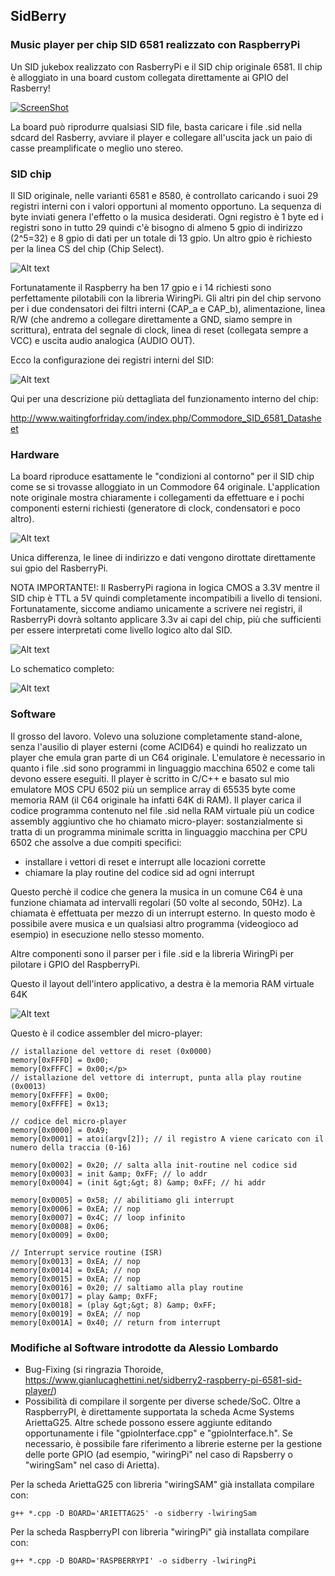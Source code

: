 ## SidBerry ##
### Music player per chip SID 6581 realizzato con RaspberryPi ###

Un SID jukebox realizzato con RasberryPi e il SID chip originale 6581. Il chip è alloggiato in una board custom collegata direttamente ai GPIO del Rasberry!

[![ScreenShot](http://img.youtube.com/vi/i_vNFhmKoK4/0.jpg)](http://youtu.be/i_vNFhmKoK4)

La board può riprodurre qualsiasi SID file, basta caricare i file .sid nella sdcard del Rasberry, avviare il player e collegare all'uscita jack un paio di casse preamplificate o meglio uno stereo.

### SID chip ###

Il SID originale, nelle varianti 6581 e 8580, è controllato caricando i suoi 29 registri interni con i valori opportuni al momento opportuno. La sequenza di byte inviati genera l'effetto o la musica desiderati. Ogni registro è 1 byte ed i registri sono in tutto 29 quindi c'è bisogno di almeno 5 gpio di indirizzo (2^5=32) e 8 gpio di dati per un totale di 13 gpio. Un altro gpio è richiesto per la linea CS del chip (Chip Select).

![Alt text](/img/sid.png?raw=true "SID chip")

Fortunatamente il Raspberry ha ben 17 gpio e i 14 richiesti sono perfettamente pilotabili con la libreria WiringPi. Gli altri pin del chip servono per i due condensatori dei filtri interni (CAP_a e CAP_b), alimentazione, linea R/W (che andremo a collegare direttamente a GND, siamo sempre in scrittura), entrata del segnale di clock, linea di reset (collegata sempre a VCC) e uscita audio analogica (AUDIO OUT).

Ecco la configurazione dei registri interni del SID:

![Alt text](/img/registers.png?raw=true "registers")

Qui per una descrizione più dettagliata del funzionamento interno del chip:

http://www.waitingforfriday.com/index.php/Commodore_SID_6581_Datasheet

### Hardware ###

La board riproduce esattamente le "condizioni al contorno" per il SID chip come se si trovasse alloggiato in un Commodore 64 originale. L'application note originale mostra chiaramente i collegamenti da effettuare e i pochi componenti esterni richiesti (generatore di clock, condensatori e poco altro).

![Alt text](/img/orig.png?raw=true "orig")

Unica differenza, le linee di indirizzo e dati vengono dirottate direttamente sui gpio del RasberryPi.

NOTA IMPORTANTE!: Il RasberryPi ragiona in logica CMOS a 3.3V mentre il SID chip è TTL a 5V quindi completamente incompatibili a livello di tensioni. Fortunatamente, siccome andiamo unicamente a scrivere nei registri, il RasberryPi dovrà soltanto applicare 3.3v ai capi del chip, più che sufficienti per essere interpretati come livello logico alto dal SID.

![Alt text](/img/board.jpg?raw=true "board")

Lo schematico completo:

![Alt text](/img/sch.png?raw=true "SID chip")

### Software ###

Il grosso del lavoro. Volevo una soluzione completamente stand-alone, senza l'ausilio di player esterni (come ACID64) e quindi ho realizzato un player che emula gran parte di un C64 originale. L'emulatore è necessario in quanto i file .sid sono programmi in linguaggio macchina 6502 e come tali devono essere eseguiti. Il player è scritto in C/C++ e basato sul mio emulatore MOS CPU 6502   più un semplice array di 65535 byte come memoria RAM (il C64 originale ha infatti 64K di RAM). Il player carica il codice programma contenuto nel file .sid nella RAM virtuale più un codice assembly aggiuntivo che ho chiamato micro-player: sostanzialmente si tratta di un programma minimale scritta in linguaggio macchina per CPU 6502 che assolve a due compiti specifici:

 * installare i vettori di reset e interrupt alle locazioni corrette
 * chiamare la play routine del codice sid ad ogni interrupt

Questo perchè il codice che genera la musica in un comune C64 è una funzione chiamata ad intervalli regolari (50 volte al secondo, 50Hz). La chiamata è effettuata per mezzo di un interrupt esterno. In questo modo è possibile avere musica e un qualsiasi altro programma (videogioco ad esempio) in esecuzione nello stesso momento.

Altre componenti sono il parser per i file .sid e la libreria WiringPi per pilotare i GPIO del RaspberryPi.

Questo il layout dell'intero applicativo, a destra è la memoria RAM virtuale 64K

![Alt text](/img/diagram.png?raw=true "layout")

Questo è il codice assembler del micro-player:

```
// istallazione del vettore di reset (0x0000)
memory[0xFFFD] = 0x00;
memory[0xFFFC] = 0x00;</p>
// istallazione del vettore di interrupt, punta alla play routine (0x0013)
memory[0xFFFF] = 0x00;
memory[0xFFFE] = 0x13;

// codice del micro-player
memory[0x0000] = 0xA9;
memory[0x0001] = atoi(argv[2]); // il registro A viene caricato con il numero della traccia (0-16)

memory[0x0002] = 0x20; // salta alla init-routine nel codice sid
memory[0x0003] = init &amp; 0xFF; // lo addr
memory[0x0004] = (init &gt;&gt; 8) &amp; 0xFF; // hi addr

memory[0x0005] = 0x58; // abilitiamo gli interrupt
memory[0x0006] = 0xEA; // nop
memory[0x0007] = 0x4C; // loop infinito
memory[0x0008] = 0x06;
memory[0x0009] = 0x00;

// Interrupt service routine (ISR)
memory[0x0013] = 0xEA; // nop
memory[0x0014] = 0xEA; // nop
memory[0x0015] = 0xEA; // nop
memory[0x0016] = 0x20; // saltiamo alla play routine
memory[0x0017] = play &amp; 0xFF;
memory[0x0018] = (play &gt;&gt; 8) &amp; 0xFF;
memory[0x0019] = 0xEA; // nop
memory[0x001A] = 0x40; // return from interrupt
```
### Modifiche al Software introdotte da Alessio Lombardo ###
- Bug-Fixing (si ringrazia Thoroide, https://www.gianlucaghettini.net/sidberry2-raspberry-pi-6581-sid-player/)
- Possibilità di compilare il sorgente per diverse schede/SoC. Oltre a RaspberryPI, è direttamente supportata la scheda Acme Systems AriettaG25. Altre schede possono essere aggiunte editando opportunamente i file "gpioInterface.cpp" e "gpioInterface.h". Se necessario, è possibile fare riferimento a librerie esterne per la gestione delle porte GPIO (ad esempio, "wiringPi" nel caso di Rapsberry o "wiringSam" nel caso di Arietta).

Per la scheda AriettaG25 con libreria "wiringSAM" già installata compilare con:
```
g++ *.cpp -D BOARD='ARIETTAG25' -o sidberry -lwiringSam
```
Per la scheda RaspberryPI con libreria "wiringPi" già installata  compilare con:
```
g++ *.cpp -D BOARD='RASPBERRYPI' -o sidberry -lwiringPi
```

